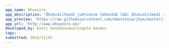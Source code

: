 ```yaml
---
app_name: Ohuseire
app_description: 'Õhukvaliteedi juhtimine tähendab läbi õhukvaliteedi seire (saasteainete mõõtmise) ja õhukvaliteedi modelleerimise saasteainete heite vähendamist asjakohaste meetmete rakendamise kaudu. Kogu Eestit hõlmava juhtimissüsteemi loomist finantseeriti Phare abiprojektiga EuropeAid/114968/D/S/EE „Eesti õhukvaliteedi juhtimissüsteemi loomine“ ja süsteem loodi Rootsi Meteoroloogia ja Hüdroloogia Instituudi kaasabil. Süsteem hõlmab hetkel üheksat erinevat õhukvaliteedi hajumismudelit, ühte lõhnamudelit ja ühte müramudelit. Veebilahenduse loomist finantseeris SA Keskkonnainvesteeringute Keskus.'
app_preview: 'https://raw.githubusercontent.com/okestonia/jkan/master/img/ohuseire.PNG'
app_url: 'http://www.ohuseire.ee/'
developed_by: Eesti keskkonnauuringute keskus
tags:
submitted: 2018/11/01
---
```

